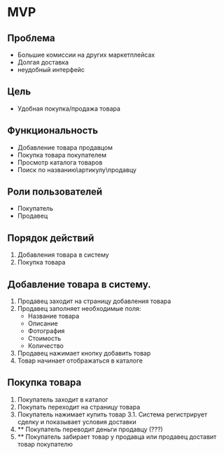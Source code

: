 # MVP

## Проблема

- Большие комиссии на других маркетплейсах
- Долгая доставка
- неудобный интерфейс

## Цель

- Удобная покупка/продажа товара

## Функциональность

- Добавление товара продавцом
- Покупка товара покупателем
- Просмотр каталога товаров
- Поиск по названию\артикулу\продавцу

## Роли пользователей

- Покупатель
- Продавец

## Порядок действий

1. Добавления товара в систему
2. Покупка товара

## Добавление товара в систему.

1. Продавец заходит на страницу добавления товара
2. Продавец заполняет необходимые поля:
    - Название товара
    - Описание
    - Фотография
    - Стоимость
    - Количество
3. Продавец нажимает кнопку добавить товар
4. Товар начинает отображаться в каталоге

## Покупка товара

1. Покупатель заходит в каталог
2. Покупать переходит на страницу товара
3. Покупатель нажимает купить товар
   3.1. Система регистрирует сделку и показывает условия доставки
4. ** Покупатель переводит деньги продавцу (???)
5. ** Покупатель забирает товар у продавца или продавец доставит товар покупателю